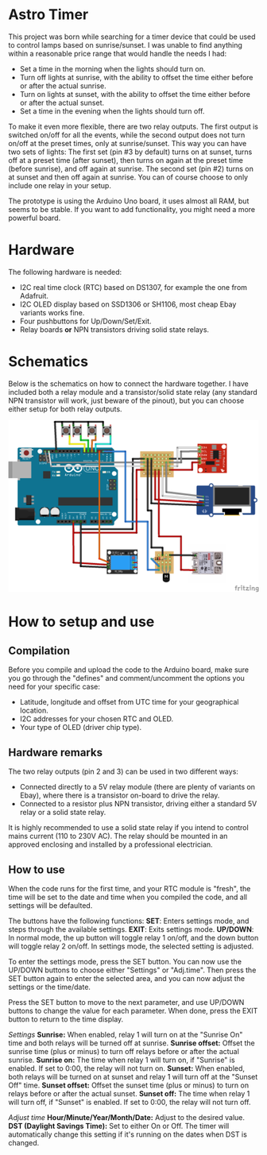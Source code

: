 # Astro Timer
This project was born while searching for a timer device that could be used to control lamps based on sunrise/sunset. I was unable to find anything within a reasonable price range that would handle the needs I had:
  - Set a time in the morning when the lights should turn on.
  - Turn off lights at sunrise, with the ability to offset the time either before or after the actual sunrise.
  - Turn on lights at sunset, with the ability to offset the time either before or after the actual sunset.
  - Set a time in the evening when the lights should turn off.

To make it even more flexible, there are two relay outputs. The first output is switched on/off for all the events, while the second output does not turn on/off at the preset times, only at sunrise/sunset. This way you can have two sets of lights: The first set (pin #3 by default) turns on at sunset, turns off at a preset time (after sunset), then turns on again at the preset time (before sunrise), and off again at sunrise. The second set (pin #2) turns on at sunset and then off again at sunrise. You can of course choose to only include one relay in your setup.

The prototype is using the Arduino Uno board, it uses almost all RAM, but seems to be stable. If you want to add functionality, you might need a more powerful board.

# Hardware
The following hardware is needed:
  - I2C real time clock (RTC) based on DS1307, for example the one from Adafruit.
  - I2C OLED display based on SSD1306 or SH1106, most cheap Ebay variants works fine.
  - Four pushbuttons for Up/Down/Set/Exit.
  - Relay boards **or** NPN transistors driving solid state relays.

# Schematics
Below is the schematics on how to connect the hardware together. I have included both a relay module and a transistor/solid state relay (any standard NPN transistor will work, just beware of the pinout), but you can choose either setup for both relay outputs.

![Schematics](https://github.com/VauxhallViva/astrotimer/blob/main/images/AstroTimer_schematic.png)

# How to setup and use
## Compilation
Before you compile and upload the code to the Arduino board, make sure you go through the "defines" and comment/uncomment the options you need for your specific case:
- Latitude, longitude and offset from UTC time for your geographical location.
- I2C addresses for your chosen RTC and OLED.
- Your type of OLED (driver chip type).

## Hardware remarks
The two relay outputs (pin 2 and 3) can be used in two different ways:
- Connected directly to a 5V relay module (there are plenty of variants on Ebay), where there is a transistor on-board to drive the relay.
- Connected to a resistor plus NPN transistor, driving either a standard 5V relay or a solid state relay.

It is highly recommended to use a solid state relay if you intend to control mains current (110 to 230V AC). The relay should be mounted in an approved enclosing and installed by a professional electrician.

## How to use
When the code runs for the first time, and your RTC module is "fresh", the time will be set to the date and time when you compiled the code, and all settings will be defaulted.

The buttons have the following functions:
**SET**: Enters settings mode, and steps through the available settings.
**EXIT**: Exits settings mode.
**UP/DOWN**: In normal mode, the up button will toggle relay 1 on/off, and the down button will toggle relay 2 on/off. In settings mode, the selected setting is adjusted.

To enter the settings mode, press the SET button. You can now use the UP/DOWN buttons to choose either "Settings" or "Adj.time". Then press the SET button again to enter the selected area, and you can now adjust the settings or the time/date.

Press the SET button to move to the next parameter, and use UP/DOWN buttons to change the value for each parameter. When done, press the EXIT button to return to the time display.

*Settings*
**Sunrise:** When enabled, relay 1 will turn on at the "Sunrise On" time and both relays will be turned off at sunrise.
**Sunrise offset:** Offset the sunrise time (plus or minus) to turn off relays before or after the actual sunrise.
**Sunrise on:** The time when relay 1 will turn on, if "Sunrise" is enabled. If set to 0:00, the relay will not turn on.
**Sunset:** When enabled, both relays will be turned on at sunset and relay 1 will turn off at the "Sunset Off" time.
**Sunset offset:** Offset the sunset time (plus or minus) to turn on relays before or after the actual sunset.
**Sunset off:** The time when relay 1 will turn off, if "Sunset" is enabled. If set to 0:00, the relay will not turn off.

*Adjust time*
**Hour/Minute/Year/Month/Date:** Adjust to the desired value.
**DST (Daylight Savings Time):** Set to either On or Off. The timer will automatically change this setting if it's running on the dates when DST is changed.


